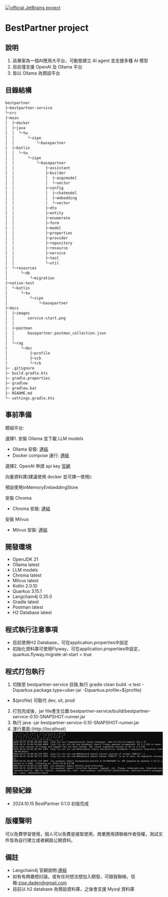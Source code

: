 [![official JetBrains project](https://jb.gg/badges/official.svg)](https://confluence.jetbrains.com/display/ALL/JetBrains+on+GitHub)

BestPartner project
======================
## 說明
1. 該專案為一個AI應用大平台，可動態建立 AI agent 並支援多種 AI 模型
2. 目前僅支援 OpenAI 及 Ollama 平台
3. 皆以 Ollama 為預設平台

## 目錄結構
```
bestpartner
├─bestpartner-service
└─src
├─main
│  ├─docker
│  ├─java
│  │  └─tw
│  │      └─zipe
│  │          └─basepartner
│  ├─kotlin
│  │  └─tw
│  │      └─zipe
│  │          └─basepartner
│  │              ├─assistant
│  │              ├─builder
│  │              │  ├─aigcmodel
│  │              │  └─vector
│  │              ├─config
│  │              │  ├─chatmodel
│  │              │  ├─embedding
│  │              │  └─vector
│  │              ├─dto
│  │              ├─entity
│  │              ├─enumerate
│  │              ├─form
│  │              ├─model
│  │              ├─properties
│  │              ├─provider
│  │              ├─repository
│  │              ├─resource
│  │              ├─service
│  │              ├─tool
│  │              └─util
│  └─resources
│      └─db
│          └─migration
├─native-test
│  └─kotlin
│      └─tw
│          └─zipe
│              └─basepartner
├─docs
│  ├─images
│  │      service-start.png
│  │
│  ├─postman
│  │      basepartner.postman_collection.json
│  │
│  └─rag
│      └─doc
│          ├─profile
│          ├─scb
│          └─tcb
├─ .gitignore
├─ build.gradle.kts
├─ gradle.properties
├─ gradlew
├─ gradlew.bat
├─ README.md
└─ settings.gradle.kts
```

## 事前準備
模組平台:

選擇1. 安裝 Ollama 並下載 LLM models
- Ollama 安裝: [連結](https://blog.darkthread.net/blog/ollam-open-webui/)
- Docker compose 運行: [連結](https://blog.darkthread.net/blog/ollam-open-webui/)

選擇2. OpenAI 申請 api key [官網](https://openai.com/)

向量資料庫(建議使用 docker 並可擇一使用):

預設使用InMemoryEmbeddingStore

安裝 Chroma
- Chroma 安裝: [連結](https://cookbook.chromadb.dev/core/install/#chroma-jsts-client)

安裝 Milvus
- Milvus 安裝: [連結](https://www.milvus-io.com/getstarted/standalone/install_standalone-docker)

## 開發環境
* OpenJDK 21
* Ollama latest
* LLM models
* Chroma latest
* Milvus latest
* Kotlin 2.0.10
* Quarkus 3.15.1
* Langchain4j 0.35.0
* Gradle latest
* Postman latest
* H2 Database latest

## 程式執行注意事項
- 目前使用H2 Database，可在application.properties中設定
- 初始化資料庫可使用Flyway，可在application.properties中設定，quarkus.flyway.migrate-at-start = true

## 程式打包執行
1. 切換至 bestpartner-service 目錄,執行 gradle clean build -x test -Dquarkus.package.type=uber-jar -Dquarkus.profile=${profile}
- ${profile} 可取代 dev, sit, prod
2. 打包完成後，jar file產生位置:bestpartner-service/build/bestpartner-service-0.10-SNAPSHOT-runner.jar
3. 執行 java -jar bestpartner-service-0.10-SNAPSHOT-runner.jar
4. 運行畫面:(http://localhost)
![](docs/images/service-start.png)

## 開發紀錄
* 2024.10.15 BestPartner 0.1.0 初版完成

## 版權聲明
可以免費學習使用，個人可以免費是接取使用，商業應用請聯絡作者授權，測試文件皆為自行建立或者網路公開資料。

## 備註
* Langchain4j 官網說明:[連結](https://docs.langchain4j.dev/)
* 如有有興趣想討論，或有任何想法想加入開發，可跟我聯絡，信箱:zipe.daden@gmail.com
* 目前以 h2 database 為預設資料庫，之後會支援 Mysql 資料庫
